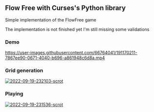 <h2>Flow Free with <strong>Curses's Python library</strong> </h2>
<p>Simple implementation of the FlowFree game</p>
<p>The implementation is not finished yet I'm still missing some validations</p>
<h3>Demo</h3>



https://user-images.githubusercontent.com/66764041/191170211-7867ee90-0671-4040-b696-a861948c6d8a.mp4





<h3>Grid generation</h3>
<a href="https://imgbb.com/"><img src="https://i.ibb.co/DGGqzVS/2022-09-19-232103-scrot.png" alt="2022-09-19-232103-scrot" border="0"></a>
<h3>Playing</h3>
<a href="https://imgbb.com/"><img src="https://i.ibb.co/WPNq3Sh/2022-09-19-231536-scrot.png" alt="2022-09-19-231536-scrot" border="0"></a>
